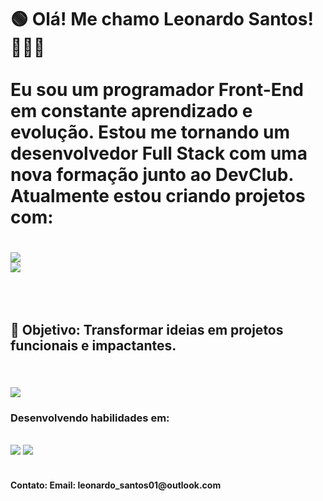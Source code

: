 <h1>🟢 Olá! Me chamo Leonardo Santos!👨🏾‍💻
<br>
<br>
Eu sou um programador Front-End em constante aprendizado e evolução.
Estou me tornando um desenvolvedor Full Stack com uma nova formação junto ao DevClub.
<br>
Atualmente estou criando projetos com:
  <h1 />
    <section>
<img src="https://img.shields.io/badge/HTML5-E34F26?style=for-the-badge&logo=html5&logoColor=white" />
<br>
<img src="https://img.shields.io/badge/CSS3-1572B6?style=for-the-badge&logo=css3&logoColor=white" />
      </section>
<h2>
<br>
<br>
🎯 Objetivo: Transformar ideias em projetos funcionais e impactantes.
<br>
<br>
  <h2/>
    <section02>
<img src="https://media2.dev.to/dynamic/image/width=800%2Cheight=%2Cfit=scale-down%2Cgravity=auto%2Cformat=auto/https%3A%2F%2Fmedia1.tenor.com%2Fimages%2F0c34272909ee2a4db5606a014082312b%2Ftenor.gif%3Fitemid%3D15828752" />
<br>
      </section02>
    <h3>
Desenvolvendo habilidades em:
      </h3>
    <secton03>
<br>
<img src="https://img.shields.io/badge/JavaScript-F7DF1E?style=for-the-badge&logo=javascript&logoColor=black" />
<img src="https://img.shields.io/badge/React-20232A?style=for-the-badge&logo=react&logoColor=61DAFB" />
      </secton03>
<br>
<br>
    <h4>
Contato:
Email: leonardo_santos01@outlook.com
</h4>
